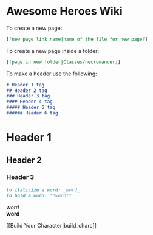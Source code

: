 # Awesome Heroes Wiki

To create a new page:
```markdown
[[new page link name|name of the file for new page]]
```
To create a new page inside a folder:
```markdown
[[page in new folder|Classes/necromancer]]
```
To make a header use the following:
```markdown
# Header 1 tag
## Header 2 tag
### Header 3 tag
#### Header 4 tag
##### Header 5 tag
###### Header 6 tag
```
# Header 1
## Header 2
### Header 3

```markdown
to italicize a word: _word_
to bold a word: **word**
```
_word_  
**word**

[[Build Your Character|build_charc]]
